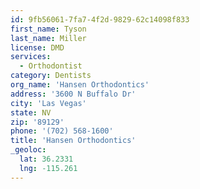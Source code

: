 ```yaml
---
id: 9fb56061-7fa7-4f2d-9829-62c14098f833
first_name: Tyson
last_name: Miller
license: DMD
services:
  - Orthodontist
category: Dentists
org_name: 'Hansen Orthodontics'
address: '3600 N Buffalo Dr'
city: 'Las Vegas'
state: NV
zip: '89129'
phone: '(702) 568-1600'
title: 'Hansen Orthodontics'
_geoloc:
  lat: 36.2331
  lng: -115.261
---
```

